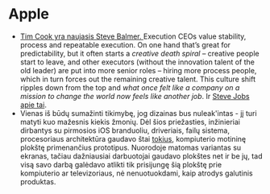 # Apple

* [Tim Cook yra naujasis Steve Balmer. ](https://steveblank.com/2016/10/24/why-tim-cook-is-steve-ballmer-and-why-he-still-has-his-job-at-apple/)Execution CEOs value stability, process and repeatable execution. On one hand that’s great for predictability, but it often starts a _creative death spiral_ – creative people start to leave, and other executors \(without the innovation talent of the old leader\) are put into more senior roles – hiring more process people, which in turn forces out the remaining creative talent. This culture shift ripples down from the top and _what once felt like a company on a mission to change the world now feels like another job_. Ir [Steve Jobs apie tai](https://youtu.be/-AxZofbMGpM).
* Vienas iš būdų sumažinti tikimybę, jog dizainas bus nuleak'intas - jį turi matyti kuo mažesnis kiekis žmonių. Dėl šios priežasties, inžinieriai dirbantys su pirmosios iOS branduoliu, driveriais, failų sistema, procesoriaus architektūra gaudavo štai [tokius](https://www.theverge.com/2019/3/19/18263844/apple-iphone-prototype-m68-original-development-board-red), kompiuterio motininę plokštę primenančius prototipus. Nuorodoje matomas variantas su ekranas, tačiau dažniausiai darbuotojai gaudavo plokštes net ir be jų, tad visą savo darbą galėdavo atlikti tik prisijungę šią plokštę prie kompiuterio ar televizoriaus, nė nenuotuokdami, kaip atrodys galutinis produktas.

